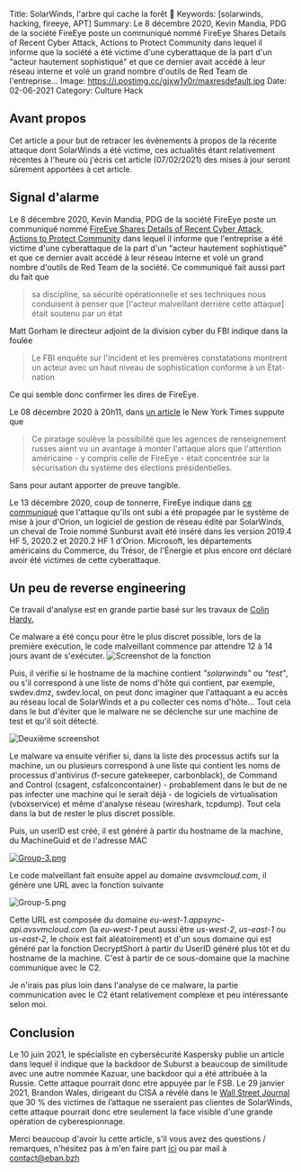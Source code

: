 Title: SolarWinds, l'arbre qui cache la forêt 👾
Keywords: [solarwinds, hacking, fireeye, APT]
Summary: Le 8 décembre 2020, Kevin Mandia, PDG de la société FireEye poste un communiqué nommé FireEye Shares Details of Recent Cyber Attack, Actions to Protect Community dans lequel il informe que la société a été victime d'une cyberattaque de la part d'un "acteur hautement sophistiqué" et que ce dernier avait accédé à leur réseau interne et volé un grand nombre d'outils de Red Team de l'entreprise...
Image: https://i.postimg.cc/gjxw1v0r/maxresdefault.jpg
Date: 02-06-2021
Category: Culture Hack

## Avant propos

Cet article a pour but de retracer les évènements à propos de la récente attaque dont SolarWinds a été victime, ces actualités étant relativement récentes à l'heure où j'écris cet article (07/02/2021) des mises à jour seront sûrement apportées à cet article.

## Signal d'alarme

Le 8 décembre 2020, Kevin Mandia, PDG de la société FireEye poste un communiqué nommé [FireEye Shares Details of Recent Cyber Attack, Actions to Protect Community](https://www.fireeye.com/blog/products-and-services/2020/12/fireeye-shares-details-of-recent-cyber-attack-actions-to-protect-community.html) dans lequel il informe que l'entreprise a été victime d'une cyberattaque de la part d'un "acteur hautement sophistiqué" et que ce dernier avait accédé à leur réseau interne et volé un grand nombre d'outils de Red Team de la société. Ce communiqué fait aussi part du fait que 

> sa discipline, sa sécurité opérationnelle et ses techniques nous conduisent à penser que [l'acteur malveillant derrière cette attaque] était soutenu par un état

Matt Gorham le directeur adjoint de la division cyber du FBI indique dans la foulée

> Le FBI enquête sur l'incident  et les premières constatations montrent un acteur avec un haut niveau de sophistication conforme à un État-nation

Ce qui semble donc confirmer les dires de FireEye.

Le 08 décembre 2020 à 20h11, dans [un article](https://www.nytimes.com/2020/12/08/technology/fireeye-hacked-russians.html) le New York Times suppute que 

> Ce piratage soulève la possibilité que les agences de renseignement russes aient vu un avantage à monter l'attaque alors que l'attention américaine - y compris celle de FireEye - était concentrée sur la sécurisation du système des élections présidentielles.

Sans pour autant apporter de preuve tangible.

Le 13 décembre 2020, coup de tonnerre, FireEye indique dans [ce communiqué](https://www.fireeye.com/blog/products-and-services/2020/12/global-intrusion-campaign-leverages-software-supply-chain-compromise.html) que l'attaque qu'ils ont subi a été propagée par le système de mise à jour d'Orion, un logiciel de gestion de réseau édité par SolarWinds, un cheval de Troie nommé Sunburst avait été inséré dans les version 2019.4 HF 5, 2020.2 et 2020.2 HF 1 d'Orion. Microsoft, les départements américains du Commerce, du Trésor, de l'Énergie et plus encore ont déclaré avoir été victimes de cette cyberattaque.

## Un peu de reverse engineering

Ce travail d'analyse est en grande partie basé sur les travaux de [Colin Hardy.](https://www.youtube.com/channel/UCND1KVdVt8A580SjdaS4cZg)

Ce malware a été conçu pour être le plus discret possible, lors de la première exécution, le code malveillant commence par attendre 12 à 14 jours avant de s'exécuter. ![Screenshot de la fonction](https://i.postimg.cc/Y2ZNCqJc/Group-1-1.png)

Puis, il vérifie si le hostname de la machine contient *"solarwinds"* ou *"test"*, ou s'il correspond à une liste de noms d'hôte qui contient, par exemple, swdev.dmz, swdev.local, on peut donc imaginer que l'attaquant a eu accès au réseau local de SolarWinds et a pu collecter ces noms d'hôte... Tout cela dans le but d'éviter que le malware ne se déclenche sur une machine de test et qu'il soit détecté. 

![Deuxième screenshot](https://i.postimg.cc/d0V8cwKf/Group-2-6.png)

Le malware va ensuite vérifier si, dans la liste des processus actifs sur la machine, un ou plusieurs correspond à une liste qui contient les noms de processus d'antivirus (f-secure gatekeeper, carbonblack), de Command and Control (csagent, csfalconcontainer) - probablement dans le but de ne pas infecter une machine qui le serait déjà - de logiciels de virtualisation (vboxservice) et même d'analyse réseau (wireshark, tcpdump). Tout cela dans la but de rester le plus discret possible.

Puis, un userID est créé, il est généré à partir du hostname de la machine, du MachineGuid et de l'adresse MAC

[![Group-3.png](https://i.postimg.cc/htfSk55r/Group-3.png)](https://postimg.cc/SnbF8Dq2)

Le code malveillant fait ensuite appel au domaine *avsvmcloud.com*, il génère une URL avec la fonction suivante

![Group-5.png](https://i.postimg.cc/NFngF8yT/Group-5.png)

Cette URL est composée du domaine *eu-west-1.appsync-api.avsvmcloud.com* (la *eu-west-1* peut aussi être *us-west-2*, *us-east-1* ou *us-east-2*, le choix est fait aléatoirement) et d'un sous domaine qui est généré par la fonction DecryptShort à partir du UserID généré plus tôt et du hostname de la machine. C'est à partir de ce sous-domaine que la machine communique avec le C2.

Je n'irais pas plus loin dans l'analyse de ce malware, la partie communication avec le C2 étant relativement complexe et peu intéressante selon moi.

## Conclusion

Le 10 juin 2021, le spécialiste en cybersécurité Kaspersky publie un article dans lequel il indique que la backdoor de Suburst a beaucoup de similitude avec une autre nommée Kazuar, une backdoor qui a été attribuée à la Russie. Cette attaque pourrait donc etre appuyée par le FSB. Le 29 janvier 2021, Brandon Wales, dirigeant du CISA a révélé dans le [Wall Street Journal](https://www.wsj.com/articles/suspected-russian-hack-extends-far-beyond-solarwinds-software-investigators-say-11611921601) que 30 % des victimes de l’attaque ne sseraient pas clientes de SolarWinds, cette attaque pourrait donc etre seulement la face visible d'une grande opération de cyberespionnage.

Merci beaucoup d'avoir lu cette article, s'il vous avez des questions / remarques, n'hésitez pas à m'en faire part [ici](twitter.com/blabla) ou par mail à [contact@eban.bzh](mailto:contact+blog@eban.bzh)
